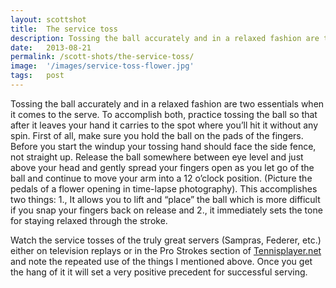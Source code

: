 ```yaml
---
layout: scottshot
title:  The service toss
description: Tossing the ball accurately and in a relaxed fashion are two essentials when it comes to the serve...
date:   2013-08-21
permalink: /scott-shots/the-service-toss/
image:  '/images/service-toss-flower.jpg'
tags:   post
---
```


Tossing the ball accurately and in a relaxed fashion are two essentials when it comes to the serve. To accomplish both, practice tossing the ball so that after it leaves your hand it carries to the spot where you’ll hit it without any spin. First of all, make sure you hold the ball on the pads of the fingers. Before you start the windup your tossing hand should face the side fence, not straight up. Release the ball somewhere between eye level and just above your head and gently spread your fingers open as you let go of the ball and continue to move your arm into a 12 o’clock position. (Picture the pedals of a flower opening in time-lapse photography). This accomplishes two things: 1., It allows you to lift and “place” the ball which is more difficult if you snap your fingers back on release and 2., it immediately sets the tone for staying relaxed through the stroke.

Watch the service tosses of the truly great servers (Sampras, Federer, etc.) either on television replays or in the Pro Strokes section of [Tennisplayer.net](https://www.tennisplayer.net) and note the repeated use of the things I mentioned above. Once you get the hang of it it will set a very positive precedent for successful serving.

